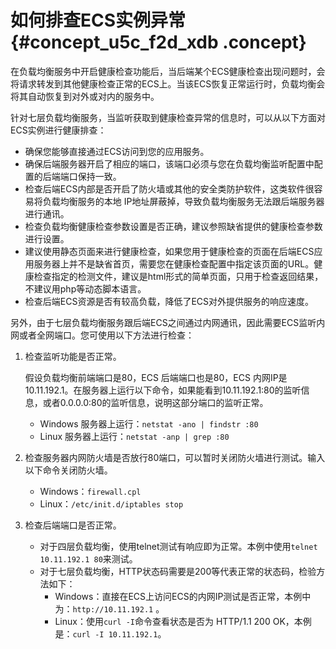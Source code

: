 # 如何排查ECS实例异常 {#concept_u5c_f2d_xdb .concept}

在负载均衡服务中开启健康检查功能后，当后端某个ECS健康检查出现问题时，会将请求转发到其他健康检查正常的ECS上。当该ECS恢复正常运行时，负载均衡会将其自动恢复到对外或对内的服务中。

针对七层负载均衡服务，当监听获取到健康检查异常的信息时，可以从以下方面对ECS实例进行健康排查：

-   确保您能够直接通过ECS访问到您的应用服务。
-   确保后端服务器开启了相应的端口，该端口必须与您在负载均衡监听配置中配置的后端端口保持一致。
-   检查后端ECS内部是否开启了防火墙或其他的安全类防护软件，这类软件很容易将负载均衡服务的本地 IP地址屏蔽掉，导致负载均衡服务无法跟后端服务器进行通讯。
-   检查负载均衡健康检查参数设置是否正确，建议参照缺省提供的健康检查参数进行设置。
-   建议使用静态页面来进行健康检查，如果您用于健康检查的页面在后端ECS应用服务器上并不是缺省首页，需要您在健康检查配置中指定该页面的URL。健康检查指定的检测文件，建议是html形式的简单页面，只用于检查返回结果，不建议用php等动态脚本语言。
-   检查后端ECS资源是否有较高负载，降低了ECS对外提供服务的响应速度。

另外，由于七层负载均衡服务跟后端ECS之间通过内网通讯，因此需要ECS监听内网或者全网端口。您可使用以下方法进行检查：

1.  检查监听功能是否正常。

    假设负载均衡前端端口是80，ECS 后端端口也是80，ECS 内网IP是 10.11.192.1。在服务器上运行以下命令，如果能看到10.11.192.1:80的监听信息，或者0.0.0.0:80的监听信息，说明这部分端口的监听正常。

    -   Windows 服务器上运行：`netstat -ano | findstr :80`
    -   Linux 服务器上运行：`netstat -anp | grep :80`
2.  检查服务器内网防火墙是否放行80端口，可以暂时关闭防火墙进行测试。输入以下命令关闭防火墙。
    -   Windows：`firewall.cpl`
    -   Linux：`/etc/init.d/iptables stop`
3.  检查后端端口是否正常。
    -   对于四层负载均衡，使用telnet测试有响应即为正常。本例中使用`telnet 10.11.192.1 80`来测试。
    -   对于七层负载均衡，HTTP状态码需要是200等代表正常的状态码，检验方法如下：
        -   Windows：直接在ECS上访问ECS的内网IP测试是否正常，本例中为：`http://10.11.192.1` 。
        -   Linux：使用`curl -I`命令查看状态是否为 HTTP/1.1 200 OK，本例是：`curl -I 10.11.192.1`。

